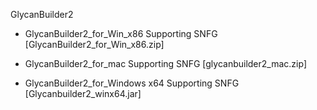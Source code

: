GlycanBuilder2

* GlycanBuilder2_for_Win_x86 Supporting SNFG  [GlycanBuilder2_for_Win_x86.zip]

* GlycanBuilder2_for_mac Supporting SNFG [glycanbuilder2_mac.zip]
* GlycanBuilder2_for_Windows x64 Supporting SNFG [Glycanbuilder2_winx64.jar]
